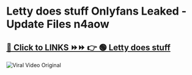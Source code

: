
 # Letty does stuff Onlyfans Leaked - Update Files n4aow

## <h2><a href="https://clipsfans.com/Letty_does_stuff&ref=git">🔗 Click to LINKS ⏩⏩ 👉 🟢 Letty does stuff </a></h2>

<a href="https://clipsfans.com/Letty_does_stuff&ref=git" rel="nofollow" data-target="animated-image.originalLink"><img src="https://i.ibb.co.com/xMMVF88/686577567.gif" alt="Viral Video Original" style="max-width: 100%; display: inline-block;" data-target="animated-image.originalImage"></a>

